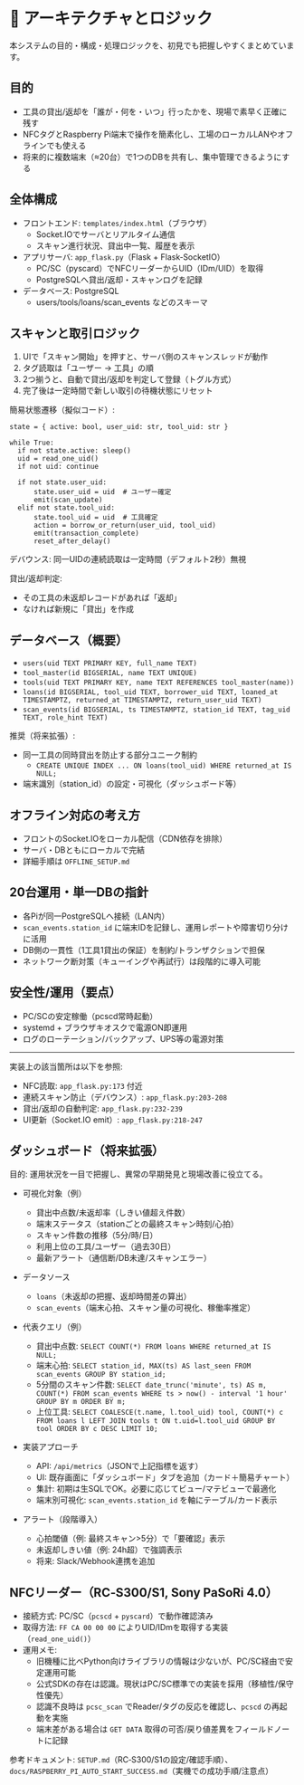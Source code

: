 # 🧩 アーキテクチャとロジック

本システムの目的・構成・処理ロジックを、初見でも把握しやすくまとめています。

## 目的
- 工具の貸出/返却を「誰が・何を・いつ」行ったかを、現場で素早く正確に残す
- NFCタグとRaspberry Pi端末で操作を簡素化し、工場のローカルLANやオフラインでも使える
- 将来的に複数端末（≈20台）で1つのDBを共有し、集中管理できるようにする

## 全体構成
- フロントエンド: `templates/index.html`（ブラウザ）
  - Socket.IOでサーバとリアルタイム通信
  - スキャン進行状況、貸出中一覧、履歴を表示
- アプリサーバ: `app_flask.py`（Flask + Flask‑SocketIO）
  - PC/SC（pyscard）でNFCリーダーからUID（IDm/UID）を取得
  - PostgreSQLへ貸出/返却・スキャンログを記録
- データベース: PostgreSQL
  - users/tools/loans/scan_events などのスキーマ

## スキャンと取引ロジック
1. UIで「スキャン開始」を押すと、サーバ側のスキャンスレッドが動作
2. タグ読取は「ユーザー → 工具」の順
3. 2つ揃うと、自動で貸出/返却を判定して登録（トグル方式）
4. 完了後は一定時間で新しい取引の待機状態にリセット

簡易状態遷移（擬似コード）:
```
state = { active: bool, user_uid: str, tool_uid: str }

while True:
  if not state.active: sleep()
  uid = read_one_uid()
  if not uid: continue

  if not state.user_uid:
      state.user_uid = uid  # ユーザー確定
      emit(scan_update)
  elif not state.tool_uid:
      state.tool_uid = uid  # 工具確定
      action = borrow_or_return(user_uid, tool_uid)
      emit(transaction_complete)
      reset_after_delay()
```

デバウンス: 同一UIDの連続読取は一定時間（デフォルト2秒）無視

貸出/返却判定:
- その工具の未返却レコードがあれば「返却」
- なければ新規に「貸出」を作成

## データベース（概要）
- `users(uid TEXT PRIMARY KEY, full_name TEXT)`
- `tool_master(id BIGSERIAL, name TEXT UNIQUE)`
- `tools(uid TEXT PRIMARY KEY, name TEXT REFERENCES tool_master(name))`
- `loans(id BIGSERIAL, tool_uid TEXT, borrower_uid TEXT, loaned_at TIMESTAMPTZ, returned_at TIMESTAMPTZ, return_user_uid TEXT)`
- `scan_events(id BIGSERIAL, ts TIMESTAMPTZ, station_id TEXT, tag_uid TEXT, role_hint TEXT)`

推奨（将来拡張）:
- 同一工具の同時貸出を防止する部分ユニーク制約
  - `CREATE UNIQUE INDEX ... ON loans(tool_uid) WHERE returned_at IS NULL;`
- 端末識別（station_id）の設定・可視化（ダッシュボード等）

## オフライン対応の考え方
- フロントのSocket.IOをローカル配信（CDN依存を排除）
- サーバ・DBともにローカルで完結
- 詳細手順は `OFFLINE_SETUP.md`

## 20台運用・単一DBの指針
- 各Piが同一PostgreSQLへ接続（LAN内）
- `scan_events.station_id` に端末IDを記録し、運用レポートや障害切り分けに活用
- DB側の一貫性（1工具1貸出の保証）を制約/トランザクションで担保
- ネットワーク断対策（キューイングや再試行）は段階的に導入可能

## 安全性/運用（要点）
- PC/SCの安定稼働（pcscd常時起動）
- systemd + ブラウザキオスクで電源ON即運用
- ログのローテーション/バックアップ、UPS等の電源対策

---
実装上の該当箇所は以下を参照:
- NFC読取: `app_flask.py:173` 付近
- 連続スキャン防止（デバウンス）: `app_flask.py:203-208`
- 貸出/返却の自動判定: `app_flask.py:232-239`
- UI更新（Socket.IO emit）: `app_flask.py:218-247`

## ダッシュボード（将来拡張）
目的: 運用状況を一目で把握し、異常の早期発見と現場改善に役立てる。

- 可視化対象（例）
  - 貸出中点数/未返却率（しきい値超え件数）
  - 端末ステータス（stationごとの最終スキャン時刻/心拍）
  - スキャン件数の推移（5分/時/日）
  - 利用上位の工具/ユーザー（過去30日）
  - 最新アラート（通信断/DB未達/スキャンエラー）

- データソース
  - `loans`（未返却の把握、返却時間差の算出）
  - `scan_events`（端末心拍、スキャン量の可視化、稼働率推定）

- 代表クエリ（例）
  - 貸出中点数: `SELECT COUNT(*) FROM loans WHERE returned_at IS NULL;`
  - 端末心拍: `SELECT station_id, MAX(ts) AS last_seen FROM scan_events GROUP BY station_id;`
  - 5分間のスキャン件数: `SELECT date_trunc('minute', ts) AS m, COUNT(*) FROM scan_events WHERE ts > now() - interval '1 hour' GROUP BY m ORDER BY m;`
  - 上位工具: `SELECT COALESCE(t.name, l.tool_uid) tool, COUNT(*) c FROM loans l LEFT JOIN tools t ON t.uid=l.tool_uid GROUP BY tool ORDER BY c DESC LIMIT 10;`

- 実装アプローチ
  - API: `/api/metrics`（JSONで上記指標を返す）
  - UI: 既存画面に「ダッシュボード」タブを追加（カード＋簡易チャート）
  - 集計: 初期は生SQLでOK。必要に応じてビュー/マテビューで最適化
  - 端末別可視化: `scan_events.station_id` を軸にテーブル/カード表示

- アラート（段階導入）
  - 心拍閾値（例: 最終スキャン>5分）で「要確認」表示
  - 未返却しきい値（例: 24h超）で強調表示
  - 将来: Slack/Webhook連携を追加

## NFCリーダー（RC‑S300/S1, Sony PaSoRi 4.0）
- 接続方式: PC/SC（`pcscd` + `pyscard`）で動作確認済み
- 取得方法: `FF CA 00 00 00` によりUID/IDmを取得する実装（`read_one_uid()`）
- 運用メモ:
  - 旧機種に比べPython向けライブラリの情報は少ないが、PC/SC経由で安定運用可能
  - 公式SDKの存在は認識。現状はPC/SC標準での実装を採用（移植性/保守性優先）
  - 認識不良時は `pcsc_scan` でReader/タグの反応を確認し、`pcscd` の再起動を実施
  - 端末差がある場合は `GET DATA` 取得の可否/戻り値差異をフィールドノートに記録

参考ドキュメント: `SETUP.md`（RC‑S300/S1の設定/確認手順）、`docs/RASPBERRY_PI_AUTO_START_SUCCESS.md`（実機での成功手順/注意点）
